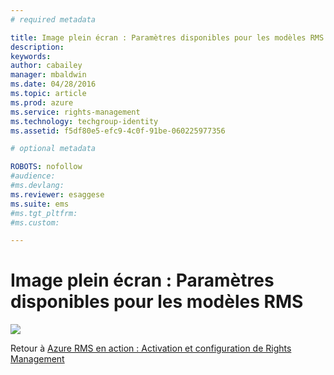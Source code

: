 ```yaml
---
# required metadata

title: Image plein écran : Paramètres disponibles pour les modèles RMS | Azure RMS
description:
keywords:
author: cabailey
manager: mbaldwin
ms.date: 04/28/2016
ms.topic: article
ms.prod: azure
ms.service: rights-management
ms.technology: techgroup-identity
ms.assetid: f5df80e5-efc9-4c0f-91be-060225977356

# optional metadata

ROBOTS: nofollow
#audience:
#ms.devlang:
ms.reviewer: esaggese
ms.suite: ems
#ms.tgt_pltfrm:
#ms.custom:

---
```


# Image plein écran : Paramètres disponibles pour les modèles RMS
![](./media/AzRMS_TemplatesSettings.png)

Retour à [Azure RMS en action : Activation et configuration de Rights Management](http://technet.microsoft.com/library/jj585026.aspx)



<!--HONumber=Apr16_HO3-->


